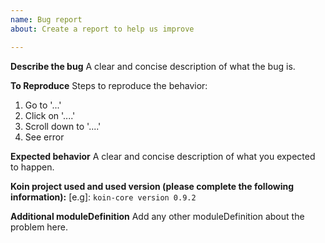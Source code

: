 ```yaml
---
name: Bug report
about: Create a report to help us improve

---
```


**Describe the bug**
A clear and concise description of what the bug is.

**To Reproduce**
Steps to reproduce the behavior:
1. Go to '...'
2. Click on '....'
3. Scroll down to '....'
4. See error

**Expected behavior**
A clear and concise description of what you expected to happen.

**Koin project used and used version (please complete the following information):**
 [e.g]: `koin-core version 0.9.2`

**Additional moduleDefinition**
Add any other moduleDefinition about the problem here.
